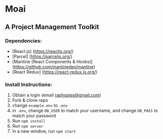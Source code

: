 # Moai

## A Project Management Toolkit

### Dependencies:
* [React.js] (https://reactjs.org/)
* [Parcel] (https://parceljs.org/)
* [Mantine (React Components & Hooks)] (https://github.com/mantinedev/mantine)
* [React Redux] (https://react-redux.js.org/)

### Install Instructions:
1. Obtain a login (email raphspies@gmail.com) 
1. Fork & clone repo
1. change `example.env` to `.env`
1. in `.env`, change `DB_USER` to match your username, and change `DB_PASS` to match your password
1. Run `npm install`
1. Run `npm server`
1. In a new window, run `npm start`
